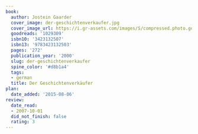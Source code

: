 ```yaml
---
book:
  author: Jostein Gaarder
  cover_image: der-geschichtenverkaufer.jpg
  cover_image_url: https://i.gr-assets.com/images/S/compressed.photo.goodreads.com/books/1180350974l/1029309.jpg
  goodreads: '1029309'
  isbn10: '3423132507'
  isbn13: '9783423132503'
  pages: '272'
  publication_year: '2000'
  slug: der-geschichtenverkaufer
  spine_color: '#d8b1a4'
  tags:
  - german
  title: Der Geschichtenverkäufer
plan:
  date_added: '2015-08-06'
review:
  date_read:
  - 2007-10-01
  did_not_finish: false
  rating: 3
---
```

